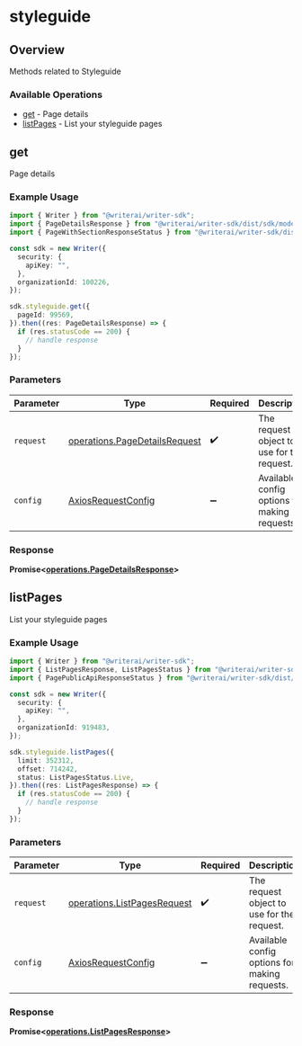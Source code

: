 # styleguide

## Overview

Methods related to Styleguide

### Available Operations

* [get](#get) - Page details
* [listPages](#listpages) - List your styleguide pages

## get

Page details

### Example Usage

```typescript
import { Writer } from "@writerai/writer-sdk";
import { PageDetailsResponse } from "@writerai/writer-sdk/dist/sdk/models/operations";
import { PageWithSectionResponseStatus } from "@writerai/writer-sdk/dist/sdk/models/shared";

const sdk = new Writer({
  security: {
    apiKey: "",
  },
  organizationId: 100226,
});

sdk.styleguide.get({
  pageId: 99569,
}).then((res: PageDetailsResponse) => {
  if (res.statusCode == 200) {
    // handle response
  }
});
```

### Parameters

| Parameter                                                                      | Type                                                                           | Required                                                                       | Description                                                                    |
| ------------------------------------------------------------------------------ | ------------------------------------------------------------------------------ | ------------------------------------------------------------------------------ | ------------------------------------------------------------------------------ |
| `request`                                                                      | [operations.PageDetailsRequest](../../models/operations/pagedetailsrequest.md) | :heavy_check_mark:                                                             | The request object to use for the request.                                     |
| `config`                                                                       | [AxiosRequestConfig](https://axios-http.com/docs/req_config)                   | :heavy_minus_sign:                                                             | Available config options for making requests.                                  |


### Response

**Promise<[operations.PageDetailsResponse](../../models/operations/pagedetailsresponse.md)>**


## listPages

List your styleguide pages

### Example Usage

```typescript
import { Writer } from "@writerai/writer-sdk";
import { ListPagesResponse, ListPagesStatus } from "@writerai/writer-sdk/dist/sdk/models/operations";
import { PagePublicApiResponseStatus } from "@writerai/writer-sdk/dist/sdk/models/shared";

const sdk = new Writer({
  security: {
    apiKey: "",
  },
  organizationId: 919483,
});

sdk.styleguide.listPages({
  limit: 352312,
  offset: 714242,
  status: ListPagesStatus.Live,
}).then((res: ListPagesResponse) => {
  if (res.statusCode == 200) {
    // handle response
  }
});
```

### Parameters

| Parameter                                                                  | Type                                                                       | Required                                                                   | Description                                                                |
| -------------------------------------------------------------------------- | -------------------------------------------------------------------------- | -------------------------------------------------------------------------- | -------------------------------------------------------------------------- |
| `request`                                                                  | [operations.ListPagesRequest](../../models/operations/listpagesrequest.md) | :heavy_check_mark:                                                         | The request object to use for the request.                                 |
| `config`                                                                   | [AxiosRequestConfig](https://axios-http.com/docs/req_config)               | :heavy_minus_sign:                                                         | Available config options for making requests.                              |


### Response

**Promise<[operations.ListPagesResponse](../../models/operations/listpagesresponse.md)>**

